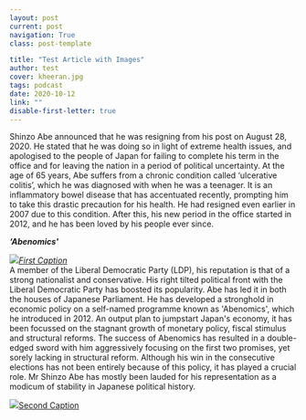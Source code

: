 ```yaml
---
layout: post
current: post
navigation: True
class: post-template

title: "Test Article with Images"
author: test
cover: kheeran.jpg
tags: podcast
date: 2020-10-12
link: ""
disable-first-letter: true
---
```

<p>Shinzo Abe announced that he was resigning from his post on August 28, 2020. He stated that he was doing so in light of extreme health issues, and apologised to the people of Japan for failing to complete his term in the office and for leaving the nation in a period of political uncertainty. At the age of 65 years, Abe suffers from a chronic condition called ‘ulcerative colitis’, which he was diagnosed with when he was a teenager. It is an inflammatory bowel disease that has accentuated recently, prompting him to take this drastic precaution for his health. He had resigned even earlier in 2007 due to this condition. After this, his new period in the office started in 2012, and he has been loved by his people ever since.</p><p><strong ><em>‘Abenomics'</em></strong></p><p><a href="https://thepangean.com/" rel="noopener noreferrer" target="_blank" ><em><div class='caption' style='text-align: left'><img src="https://lh5.googleusercontent.com/slsIXVC3zyCu9LcqXHyNk_PVvU46hJe8_dkwxLa3uVMx9WC1jbObQHKR5yAc1ivXMN21DL0yljtJ0EqrSFPuuiyE7bDxn7eTww5ILxak85NB4-U5LlIUogA_L0YI4XrQI5cQ0vVC"  >First Caption</div></em></a>A member of the Liberal Democratic Party (LDP), his reputation is that of a strong nationalist and conservative. His right tilted political front with the Liberal Democratic Party has boosted its popularity. Abe has led it in both the houses of Japanese Parliament. He has developed a stronghold in economic policy on a self-named programme known as 'Abenomics', which he introduced in 2012. An output plan to jumpstart Japan's economy, it has been focussed on the stagnant growth of monetary policy, fiscal stimulus and structural reforms. The success of Abenomics has resulted in a double-edged sword with him aggressively focusing on the first two promises, yet sorely lacking in structural reform. Although his win in the consecutive elections has not been entirely because of this policy, it has played a crucial role. Mr Shinzo Abe has mostly been lauded for his representation as a modicum of stability in Japanese political history.</p><p><a href="http://thepangean.com" rel="noopener noreferrer" target="_blank" ><div class='caption' style='text-align: left'><img src="https://lh4.googleusercontent.com/Zy0EhYFsdRl1tInH9vK8H-eknjPsZkLf7stwfHYBHwglThL9T1t3uIXlgsMUuW1AQSnVONUVAj4jea_xIDuxZgOvT7WvVJK_6XMLdEmc0V1OFKc5uKUSsjfx5_hssb622eYTnEoI"  >Second Caption</div></a></p>
